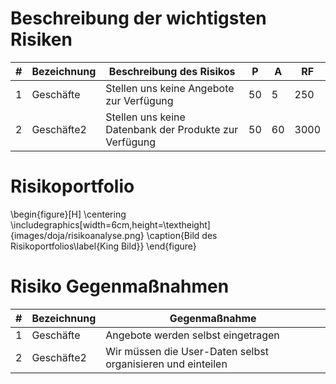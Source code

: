 # Beschreibung der wichtigsten Risiken


| #   | Bezeichnung | Beschreibung des Risikos                               | P   | A   | RF   |
| --- | ----------- | ------------------------------------------------------ | --- | --- | ---- |
| 1   | Geschäfte   | Stellen uns keine Angebote zur Verfügung               | 50  | 5   | 250  |
| 2   | Geschäfte2  | Stellen uns keine Datenbank der Produkte zur Verfügung | 50  | 60  | 3000 |

# Risikoportfolio

\begin{figure}[H]
\centering
\includegraphics[width=6cm,height=\textheight]{images/doja/risikoanalyse.png}
\caption{Bild des Risikoportfolios\label{King Bild}}
\end{figure}

# Risiko Gegenmaßnahmen

| #   | Bezeichnung | Gegenmaßnahme                                               |
| --- | ----------- | ----------------------------------------------------------- |
| 1   | Geschäfte   | Angebote werden selbst eingetragen                          |
| 2   | Geschäfte2  | Wir müssen die User-Daten selbst organisieren und einteilen |
